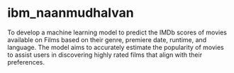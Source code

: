 # ibm_naanmudhalvan
To develop a machine learning model to predict the IMDb scores of movies available on Films based on their genre, premiere date, runtime, and language. The model aims to accurately estimate the popularity of movies to assist users in discovering highly rated films that align with their preferences.
